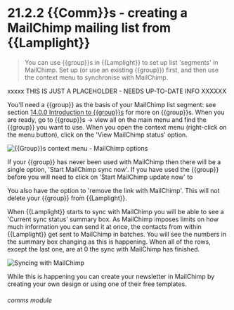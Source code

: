 # 21.2.2    {{Comm}}s - creating a MailChimp mailing list from {{Lamplight}}

> You can use {{group}}s in {{Lamplight}} to set up list 'segments' in MailChimp. Set up (or use an existing {{group}}) first, and then use the context menu to synchronise with MailChimp. 


xxxxx THIS IS JUST A PLACEHOLDER - NEEDS UP-TO-DATE INFO XXXXXX


You'll need a {{group}} as the basis of your MailChimp list segment: see section [14.0.0  Introduction to {{group}}s](/help/index/v/{{version}}/p/14.0.0) for more on {{group}}s. When you are ready, go to {{group}}s -> view all on the main menu and find the {{group}} you want to use. When you open the context menu (right-click on the menu button), click on the 'View MailChimp status' option.

![{{Group}}s context menu - MailChimp options]({{imgpath}}240a.png)

If your {{group}} has never been used with MailChimp then there will be a single option, 'Start MailChimp sync now'. If you have used the {{group}} before you will need to click on 'Start MailChimp update now' to 

You also have the option to 'remove the link with MailChimp'. This will not delete your {{group}} from {{Lamplight}}.

When {{Lamplight}} starts to sync with MailChimp you will be able to see a 'Current sync status' summary box. As MailChimp imposes limits on how much information you can send it at once, the contacts from within {{Lamplight}} get sent to MailChimp in batches. You will see the numbers in the summary box changing as this is happening. When all of the rows, except the last one, are at 0 the sync with MailChimp has finished.

![Syncing with MailChimp]({{imgpath}}240b.png)

While this is happening you can create your newsletter in MailChimp by creating your own design or using one of their free templates.

###### comms module

